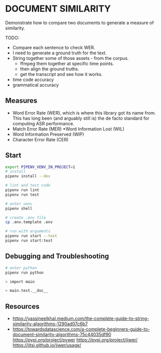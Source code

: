 # DOCUMENT SIMILARITY

Demonstrate how to compare two documents to generate a measure of similarity.  

TODO:

* Compare each sentence to check WER.  
* I need to generate a ground truth for the text.  
* String together some of those assets - from the corpus.
  * ffmpeg them together at specific time points.  
  * then align the ground truths.  
  * get the transcript and see how it works.  
* time code accuracy
* grammatical accuracy

## Measures

* Word Error Rate (WER), which is where this library got its name from. This has long been (and arguably still is) the de facto standard for computing ASR performance.
* Match Error Rate (MER)
*Word Information Lost (WIL)
* Word Information Preserved (WIP)
* Character Error Rate (CER)


## Start

```sh
export PIPENV_VENV_IN_PROJECT=1
# install
pipenv install --dev

# lint and test code
pipenv run lint
pipenv run test

# enter venv
pipenv shell

# create .env file
cp .env.template .env

# run with arguments
pipenv run start --test
pipenv run start:test 
```

## Debugging and Troubleshooting

```sh
# enter python
pipenv run python

> import main

> main.test.__doc__
```


## Resources

* https://yassineelkhal.medium.com/the-complete-guide-to-string-similarity-algorithms-1290ad07c6b7
* https://towardsdatascience.com/a-complete-beginners-guide-to-document-similarity-algorithms-75c44035df90
https://pypi.org/project/pywer
https://pypi.org/project/jiwer/
https://jitsi.github.io/jiwer/usage/